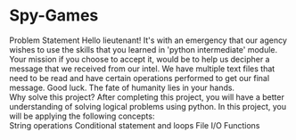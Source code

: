 # Spy-Games
Problem Statement Hello lieutenant! It's with an emergency that our agency wishes to use the skills that you learned in 'python intermediate' module. Your mission if you choose to accept it, would be to help us decipher a message that we received from our intel. We have multiple text files that need to be read and have certain operations performed to get our final message.  Good luck. The fate of humanity lies in your hands.  
Why solve this project? After completing this project, you will have a better understanding of solving logical problems using python. In this project, you will be applying the following concepts:  
String operations 
Conditional statement and loops
File I/O Functions
